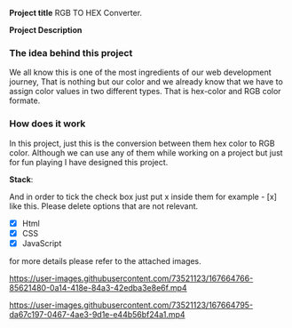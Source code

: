 **Project title**
RGB TO HEX Converter.

**Project Description**
### The idea behind this project
We all know this is one of the most ingredients of our web development journey, That is nothing but our color and we already know that we have to assign color values in two different types. That is hex-color and RGB color formate.

### How does it work
In this project, just this is the conversion between them hex color to RGB color. Although we can use any of them while working on a project but just for fun playing I have designed this project.

**Stack**:  

And in order to tick the check box just put x inside them for example - [x] like this. Please delete options that are not relevant.

- [x] Html
- [x] CSS
- [x] JavaScript

for more details please refer to the attached images.


https://user-images.githubusercontent.com/73521123/167664766-85621480-0a14-418e-84a3-42edba3e8e6f.mp4


https://user-images.githubusercontent.com/73521123/167664795-da67c197-0467-4ae3-9d1e-e44b56bf24a1.mp4



